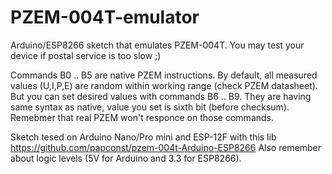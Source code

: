 # PZEM-004T-emulator
Arduino/ESP8266 sketch that emulates PZEM-004T. You may test your device if postal service is too slow ;)

Commands B0 .. B5 are native PZEM instructions.
By default, all measured values (U,I,P,E) are random within working range (check PZEM datasheet). But you can set desired values with commands B6 .. B9. They are having same syntax as native, value you set is sixth bit (before checksum). Remebmer that real PZEM won't responce on those commands.

Sketch tesed on Arduino Nano/Pro mini and ESP-12F with this lib https://github.com/papconst/pzem-004t-Arduino-ESP8266
Also remember about logic levels (5V for Arduino and 3.3 for ESP8266).
